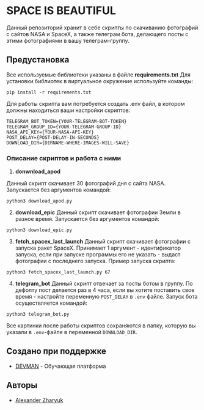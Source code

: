 # SPACE IS BEAUTIFUL

Данный репозиторий хранит в себе скрипты по скачиванию фотографий с сайтов NASA и SpaceX, а также телеграм бота, делающего посты с этими фотографиями в вашу телеграм-группу.

## Предустановка

Все используемые библиотеки указаны в файле **requirements.txt**
Для установки библиотек в виртуальное окружение используйте команды:

```
pip install -r requirements.txt
```

Для работы скрипта вам потребуется создать .env файл, в котором должны находиться ваши настройки скриптов:

```
TELEGRAM_BOT_TOKEN={YOUR-TELEGRAM-BOT-TOKEN}
TELEGRAM_GROUP_ID={YOUR-TELEGRAM-GROUP-ID}
NASA_API_KEY={YOUR-NASA-API-KEY}
POST_DELAY={POST-DELAY-IN-SECONDS}
DOWNLOAD_DIR={DIRNAME-WHERE-IMAGES-WILL-SAVE}
```

### Описание скриптов и работа с ними
1. **donwnload_apod**

Данный скрипт скачивает 30 фотографий дня с сайта NASA. Запускается без аргументов командой:
``` 
python3 download_apod.py
```
2. **download_epic**
Данный скрипт скачивает фотографии Земли в разное время. Запускается без аргументов командой:
``` 
python3 download_epic.py
```
3. **fetch_spacex_last_launch**
Данный скрипт скачивает фотографии с запуска ракет SpaceX. Принимает 1 аргумент - идентификатор запуска, если при запуске программы его не указать - выдаст фотографии с последнего запуска.
Пример запуска скрипта:
```
python3 fetch_spacex_last_launch.py 67
```
4. **telegram_bot**
Данный скрипт отвечает за посты ботом в группу. По дефолту пост делается раз в 4 часа, если вы хотите поставить свое время - настройте переменную `POST_DELAY` в `.env` файле.
Запуск бота осуществляется командой:
``` 
python3 telegram_bot.py
```
Все картинки после работы скриптов сохраняются в папку, которую вы указали в `.env`-файле в переменной `DOWNLOAD_DIR`.
## Создано при поддержке

* [DEVMAN](https://dvmn.org/) - Обучающая платформа

## Авторы

* [Alexander Zharyuk](https://gist.github.com/AlexanderZharyuk)